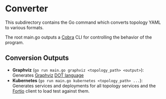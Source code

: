 # Converter

This subdirectory contains the Go command which converts topology YAML to
various formats.

The root main.go outputs a [Cobra](https://github.com/spf13/cobra) CLI for
controlling the behavior of the program.

## Conversion Outputs

- __Graphviz__ (`go run main.go graphviz <topology_path> <output>`):
  Generates [Graphviz](https://www.graphviz.org) [DOT
  language](https://www.graphviz.org/doc/info/lang.html)
- __Kubernetes__ (`go run main.go kubernetes <topology_path> ...`):
  Generates services and deployments for all topology services and the
  [Fortio](https://github.com/istio/fortio) client to load test against them.
